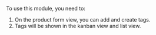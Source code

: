 To use this module, you need to:

1.  On the product form view, you can add and create tags.
2.  Tags will be shown in the kanban view and list view.
